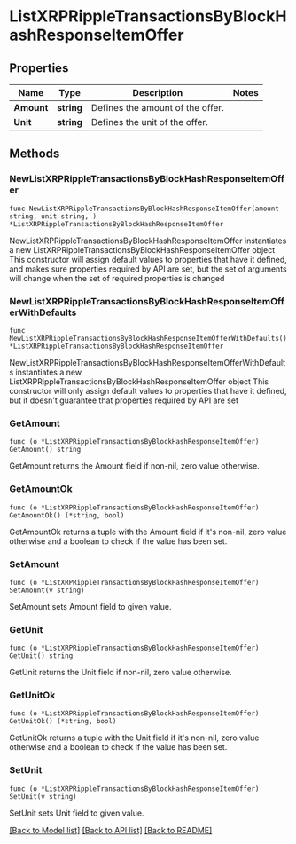 # ListXRPRippleTransactionsByBlockHashResponseItemOffer

## Properties

Name | Type | Description | Notes
------------ | ------------- | ------------- | -------------
**Amount** | **string** | Defines the amount of the offer. | 
**Unit** | **string** | Defines the unit of the offer. | 

## Methods

### NewListXRPRippleTransactionsByBlockHashResponseItemOffer

`func NewListXRPRippleTransactionsByBlockHashResponseItemOffer(amount string, unit string, ) *ListXRPRippleTransactionsByBlockHashResponseItemOffer`

NewListXRPRippleTransactionsByBlockHashResponseItemOffer instantiates a new ListXRPRippleTransactionsByBlockHashResponseItemOffer object
This constructor will assign default values to properties that have it defined,
and makes sure properties required by API are set, but the set of arguments
will change when the set of required properties is changed

### NewListXRPRippleTransactionsByBlockHashResponseItemOfferWithDefaults

`func NewListXRPRippleTransactionsByBlockHashResponseItemOfferWithDefaults() *ListXRPRippleTransactionsByBlockHashResponseItemOffer`

NewListXRPRippleTransactionsByBlockHashResponseItemOfferWithDefaults instantiates a new ListXRPRippleTransactionsByBlockHashResponseItemOffer object
This constructor will only assign default values to properties that have it defined,
but it doesn't guarantee that properties required by API are set

### GetAmount

`func (o *ListXRPRippleTransactionsByBlockHashResponseItemOffer) GetAmount() string`

GetAmount returns the Amount field if non-nil, zero value otherwise.

### GetAmountOk

`func (o *ListXRPRippleTransactionsByBlockHashResponseItemOffer) GetAmountOk() (*string, bool)`

GetAmountOk returns a tuple with the Amount field if it's non-nil, zero value otherwise
and a boolean to check if the value has been set.

### SetAmount

`func (o *ListXRPRippleTransactionsByBlockHashResponseItemOffer) SetAmount(v string)`

SetAmount sets Amount field to given value.


### GetUnit

`func (o *ListXRPRippleTransactionsByBlockHashResponseItemOffer) GetUnit() string`

GetUnit returns the Unit field if non-nil, zero value otherwise.

### GetUnitOk

`func (o *ListXRPRippleTransactionsByBlockHashResponseItemOffer) GetUnitOk() (*string, bool)`

GetUnitOk returns a tuple with the Unit field if it's non-nil, zero value otherwise
and a boolean to check if the value has been set.

### SetUnit

`func (o *ListXRPRippleTransactionsByBlockHashResponseItemOffer) SetUnit(v string)`

SetUnit sets Unit field to given value.



[[Back to Model list]](../README.md#documentation-for-models) [[Back to API list]](../README.md#documentation-for-api-endpoints) [[Back to README]](../README.md)


